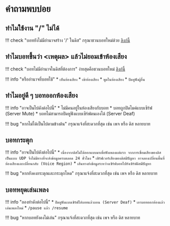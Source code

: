 # คำถามพบบ่อย

## ทำไมใช้งาน "/" ไม่ได้

!!! check "บอทยังไม่มีอำนาจสร้าง '/' ในดิส"
    กรุณาชวนบอทใหม่ด้วย [ลิงก์นี้](https://discord.com/oauth2/authorize?client_id=483104273761304577&permissions=2184301960&scope=bot%20applications.commands)

## ทำไมบอทขึ้นว่า <เหตุผล> แล้วไม่ยอมเข้าห้องเสียง

!!! check "บอทไม่มีอำนาจในดิสที่ต้องการ"
    ง่ายสุดคือชวนบอทใหม่ [ลิงก์นี้](https://discord.com/oauth2/authorize?client_id=483104273761304577&permissions=2184301960&scope=bot%20applications.commands)

!!! info "หรืออำนาจที่บอทใช้"
    * `เห็นห้องเสียง`
    * `เข้าห้องเสียง`
    * `พูดในห้องเสียง`
    * `ปิดหูฟังผู้อื่น`

## ทำไมอยู่ดี ๆ บอทออกห้องเสียง

!!! info "อาจเป็นไปดังต่อไปนี้"
    * ไม่มีคนอยู่ในห้องเสียงกับบอท
    * บอทถูกปิดไมค์แบบเซิร์ฟ (Server Mute)
    * บอทไม่สามารถปิดหูฟังแบบเซิร์ฟตนเองได้ (Server Deaf)

!!! bug "หากไม่ได้เป็นไปตามข้างต้น"
    กรุณาแจ้งที่สะดวกที่สุด เช่น เพจ หรือ ดิส หลายบาท

## บอทกระตุก

!!! info "อาจเป็นไปดังต่อไปนี้"
    * `เนื่องจากดิสไม่ได้ออกแบบมาเพื่อฟังเพลงแต่แรก จากการเชื่อมเสียงของดิสเป็นแบบ UDP จึงไม่มีทางที่จะส่งข้อมูลครบตลอด 24 ชั่วโมง`
    * `เซิร์ฟเวอร์เสียงของดิสมีปัญหา อาจลองเปลี่ยนพื้นที่ห้องเสียงและเปลี่ยนกลับ (Voice Region)`
    * `เส้นทางส่งข้อมูลระหว่างเซิร์ฟบอทไปยังเซิร์ฟดิสมีปัญหา`

!!! bug "หากยังคงกระตุกและกระตุกโหด"
    กรุณาแจ้งที่สะดวกที่สุด เช่น เพจ หรือ ดิส หลายบาท

## บอทหยุดเล่นเพลง

!!! info "ลองทำดังต่อไปนี้"
    * `ปิดหูฟังแบบเซิร์ฟใส่บอทแล้วถอน (Server Deaf)`
    * `เอาบอทออกห้องแล้วเล่นเพลงใหม่`
    * `/pause แล้ว /resume`

!!! bug "หากบอทยังคงไม่เล่น"
    กรุณาแจ้งที่สะดวกที่สุด เช่น เพจ หรือ ดิส หลายบาท